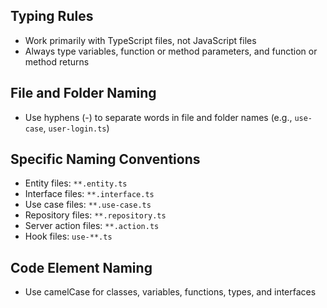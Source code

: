## Typing Rules

- Work primarily with TypeScript files, not JavaScript files
- Always type variables, function or method parameters, and function or method returns

## File and Folder Naming

- Use hyphens (-) to separate words in file and folder names (e.g., `use-case`, `user-login.ts`)

## Specific Naming Conventions

- Entity files: `**.entity.ts`
- Interface files: `**.interface.ts`
- Use case files: `**.use-case.ts`
- Repository files: `**.repository.ts`
- Server action files: `**.action.ts`
- Hook files: `use-**.ts`

## Code Element Naming

- Use camelCase for classes, variables, functions, types, and interfaces
